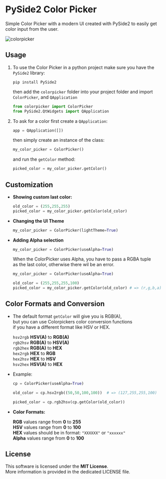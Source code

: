 # PySide2 Color Picker
Simple Color Picker with a modern UI created with PySide2 to easily get color input from the user.

![colorpicker](https://user-images.githubusercontent.com/71983360/95017068-408f8100-0657-11eb-8001-a6788e94abba.png)


## Usage

1. To use the Color Picker in a python project make sure you have the `PySide2` library:

   ```
   pip install PySide2
   ```

   then add the `colorpicker` folder into your project folder and import `ColorPicker`, and `QApplication`

   ```python
   from colorpicker import ColorPicker
   from PySide2.QtWidgets import QApplication
   ```

2. To ask for a color first create a `QApplication`:

   ```python
   app = QApplication([])
   ```

   then simply create an instance of the class:

   ```python
   my_color_picker = ColorPicker()
   ```

   and run the `getColor` method:

   ```python
   picked_color = my_color_picker.getColor()
   ```

## Customization

* **Showing custom last color:**

   ```python
   old_color = (255,255,255)
   picked_color = my_color_picker.getColor(old_color)
   ```

* **Changing the UI Theme**

  ```python
  my_color_picker = ColorPicker(lightTheme=True)
  ```

* **Adding Alpha selection**

  ```python
  my_color_picker = ColorPicker(useAlpha=True)
  ```

  When the ColorPicker uses Alpha, you have to pass a RGBA tuple\
  as the last color, otherwise there wil be an error.

  ```python
  my_color_picker = ColorPicker(useAlpha=True)

  old_color = (255,255,255,100)
  picked_color = my_color_picker.getColor(old_color) # => (r,g,b,a)
  ```

## Color Formats and Conversion

* The default format `getColor` will give you is RGB(A),\
  but you can use Colorpickers color conversion functions\
  if you have a different format like HSV or HEX.

   `hsv2rgb` **HSV(A)** to **RGB(A)**\
   `rgb2hsv` **RGB(A)** to **HSV(A)**\
   `rgb2hex` **RGB(A)** to **HEX**\
   `hex2rgb` **HEX** to **RGB**\
   `hex2hsv` **HEX** to **HSV**\
   `hsv2hex` **HSV(A)** to **HEX**

* Example:
  ```python
  cp = ColorPicker(useAlpha=True)

  old_color = cp.hsv2rgb((50,50,100,100))  # => (127,255,255,100)

  picked_color = cp.rgb2hsv(cp.getColor(old_color))
  ```

* **Color Formats:**

  **RGB** values range from **0** to **255**\
  **HSV** values range from **0** to **100**\
  **HEX** values should be in format: `"XXXXXX"` or `"xxxxxx"`\
  **Alpha** values range from **0** to **100**


## License

  This software is licensed under the **MIT License**.\
  More information is provided in the dedicated LICENSE file.
